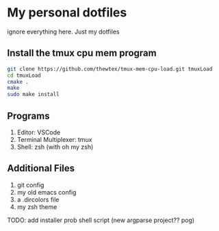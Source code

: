 # My personal dotfiles

ignore everything here. Just my dotfiles

## Install the tmux cpu mem program

```bash
git clone https://github.com/thewtex/tmux-mem-cpu-load.git tmuxLoad
cd tmuxLoad
cmake .
make
sudo make install
```

## Programs

1. Editor: VSCode
2. Terminal Multiplexer: tmux
3. Shell: zsh (with oh my zsh)

## Additional Files

1. git config
2. my old emacs config
3. a .dircolors file
4. my zsh theme

TODO: add installer
prob shell script
(new argparse project?? pog)

